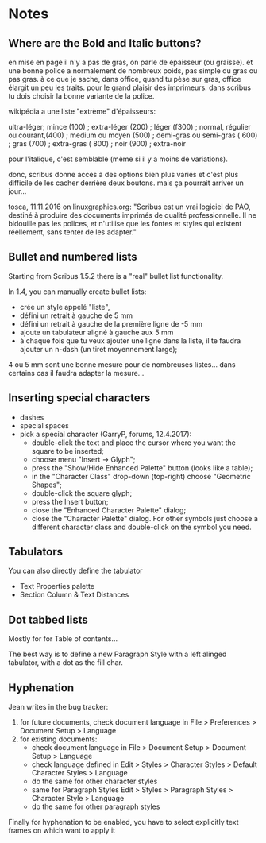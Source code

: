 # Notes

## Where are the Bold and Italic buttons?

en mise en page il n'y a pas de gras, on parle de épaisseur (ou graisse). et une bonne police a normalement de nombreux poids, pas simple du gras ou pas gras.
à ce que je sache, dans office, quand tu pèse sur gras, office élargit un peu les traits. pour le grand plaisir des imprimeurs.
dans scribus tu dois choisir la bonne variante de la police.

wikipédia a une liste "extrème" d'épaisseurs:

ultra-léger;
mince (100) ;
extra-léger (200) ;
léger (f300) ;
normal, régulier ou courant,(400) ;
medium ou moyen (500) ;
demi-gras ou semi-gras ( 600) ;
gras (700) ;
extra-gras ( 800) ;
noir (900) ;
extra-noir


pour l'italique, c'est semblable (même si il y a moins de variations).

donc, scribus donne accès à des options bien plus variés et c'est plus difficile de les cacher derrière deux boutons. mais ça pourrait arriver un jour...

tosca, 11.11.2016 on linuxgraphics.org: "Scribus est un vrai logiciel de PAO, destiné à produire des documents imprimés de qualité professionnelle. Il ne bidouille pas les polices, et n'utilise que les fontes et styles qui existent réellement, sans tenter de les adapter."

## Bullet and numbered lists

Starting from Scribus 1.5.2 there is a "real" bullet list functionality.

In 1.4, you can manually create bullet lists:

- crée un style appelé "liste",
- défini un retrait à gauche de 5 mm
- défini un retrait à gauche de la première ligne de -5 mm
- ajoute un tabulateur aligné à gauche aux 5 mm
- à chaque fois que tu veux ajouter une ligne dans la liste, il te faudra ajouter un n-dash (un tiret moyennement large);

4 ou 5 mm sont une bonne mesure pour de nombreuses listes... dans certains cas il faudra adapter la mesure...

## Inserting special characters

- dashes
- special spaces
- pick a special character (GarryP, forums, 12.4.2017):
  - double-click the text and place the cursor where you want the square to be inserted;
  - choose menu "Insert -> Glyph";
  - press the "Show/Hide Enhanced Palette" button (looks like a table);
  - in the "Character Class" drop-down (top-right) choose "Geometric Shapes";
  - double-click the square glyph;
  - press the Insert button;
  - close the "Enhanced Character Palette" dialog;
  - close the "Character Palette" dialog.
  For other symbols just choose a different character class and double-click on the symbol you need.

## Tabulators

You can also directly define the tabulator

- Text Properties palette
- Section Column & Text Distances

## Dot tabbed lists

Mostly for for Table of contents...

The best way is to define a new Paragraph Style with a left alinged tabulator, with a dot as the fill char.

## Hyphenation

Jean writes in the bug tracker:

1) for future documents, check document language in File > Preferences > Document Setup > Language
2) for existing documents:
    - check document language in File > Document Setup > Document Setup > Language
    - check language defined in Edit > Styles > Character Styles > Default Character Styles > Language
    - do the same for other character styles
    - same for Paragraph Styles Edit > Styles > Paragraph Styles > Character Style > Language
    - do the same for other paragraph styles

Finally for hyphenation to be enabled, you have to select explicitly text frames on which want to apply it
